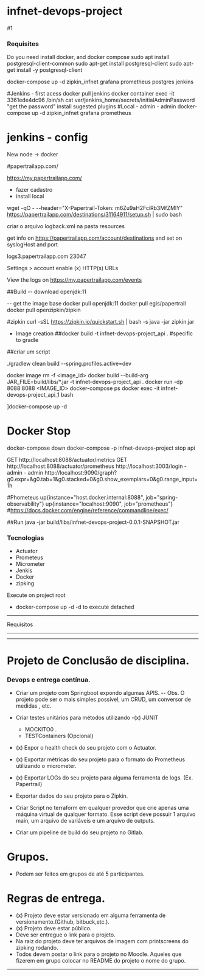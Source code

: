# infnet-devops-project

#1

### Requisites
  Do you need install docker, and docker compose
  sudo apt install postgresql-client-common
  sudo apt-get install postgresql-client
  sudo apt-get install -y postgresql-client

docker-compose up -d zipkin_infnet grafana prometheus postgres jenkins


#Jenkins - first acess
docker pull jenkins
docker container exec -it 3361ede4dc96 /bin/sh
cat var/jenkins_home/secrets/initialAdminPassword
"get the password"
install sugested plugins
#Local - admin - admin
docker-compose up -d zipkin_infnet grafana prometheus

# jenkins - config
New node -> docker


#papertrailapp.com/

https://my.papertrailapp.com/

- fazer cadastro
- install local

wget -qO - --header="X-Papertrail-Token: m6Zu9aH2FciRb3MfZMlY" https://papertrailapp.com/destinations/31164911/setup.sh | sudo bash

criar o arquivo logback.xml na pasta resources

get info on https://papertrailapp.com/account/destinations
and set on syslogHost and port

<syslogHost>logs3.papertrailapp.com</syslogHost>
<port>23047</port>

Settings > account 
 enable (x) HTTP(s) URLs

View the logs on https://my.papertrailapp.com/events

##Build
-- download openjdk:11

-- get the image base
docker pull openjdk:11
docker pull egis/papertrail
docker pull openzipkin/zipkin

#zipkin
curl -sSL https://zipkin.io/quickstart.sh | bash -s
java -jar zipkin.jar


- Image creation
##docker build -t infnet-devops-project_api  .
#specific to gradle

##criar um script

./gradlew clean build
--spring.profiles.active=dev

docker image rm -f <image_id>
docker build --build-arg JAR_FILE=build/libs/\*.jar -t infnet-devops-project_api  .
docker run -dp 8088:8088 <IMAGE_ID>
docker-compose ps
docker exec -it infnet-devops-project_api_1 bash

]docker-compose up -d

# Docker Stop
docker-compose down
docker-compose -p infnet-devops-project stop api

GET http://localhost:8088/actuator/metrics
GET http://localhost:8088/actuator/prometheus
http://localhost:3003/login - admin - admin
http://localhost:9090/graph?g0.expr=&g0.tab=1&g0.stacked=0&g0.show_exemplars=0&g0.range_input=1h

#Phometeus
up{instance="host.docker.internal:8088", job="spring-observability"}
up{instance="localhost:9090", job="prometheus"}
#https://docs.docker.com/engine/reference/commandline/exec/

##Run
java -jar build/libs/infnet-devops-project-0.0.1-SNAPSHOT.jar

### Tecnologias

 - Actuator
 - Prometeus
 - Micrometer
 - Jenkis
 - Docker
 - zipking

 Execute on project root

 - docker-compose up -d
 -d to execute detached

****
Requisitos
****
****

# Projeto de Conclusão de disciplina.
### Devops e entrega contínua.

- Criar um projeto com Springboot expondo algumas APIS.
  -- Obs. O projeto pode ser o mais simples possível, um CRUD, um conversor de medidas , etc.

- Criar testes unitários para métodos utilizando
    -(x) JUNIT 
    -  MOCKITO0 .
    - TESTContainers (Opcional)

- (x) Expor o health check do seu projeto com o Actuator.
- (x) Exportar métricas do seu projeto para o formato do Prometheus utilizando o micrometer.
- (x) Exportar LOGs do seu projeto para alguma ferramenta de logs. (Ex. Papertrail)
- Exportar dados do seu projeto para o Zipkin.
- Criar Script no terraform em qualquer provedor que crie apenas uma máquina virtual de qualquer formato. Esse script deve possuir 1 arquivo main, um arquivo de variáveis e um arquivo de outputs.

- Criar um pipeline de build do seu projeto no Gitlab.
# Grupos.
- Podem ser feitos em grupos de até 5 participantes.
# Regras de entrega.

- (x) Projeto deve estar versionado em alguma ferramenta de versionamento.(Github, bitbuck,etc.).
- (x) Projeto deve estar público.
- Deve ser entregue o link para o projeto.
- Na raiz do projeto deve ter arquivos de imagem com printscreens do zipking rodando.
- Todos devem postar o link para o projeto no Moodle. Aqueles que fizerem em grupo colocar no README do projeto o nome do grupo.
****
